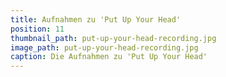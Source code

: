 ```yaml
---
title: Aufnahmen zu 'Put Up Your Head'
position: 11
thumbnail_path: put-up-your-head-recording.jpg
image_path: put-up-your-head-recording.jpg
caption: Die Aufnahmen zu 'Put Up Your Head'
---
```


